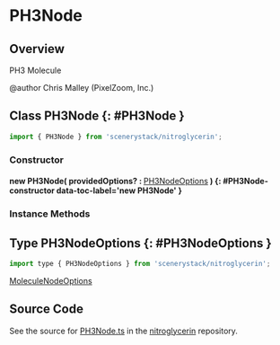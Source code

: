 # PH3Node

## Overview

PH3 Molecule

@author Chris Malley (PixelZoom, Inc.)

## Class PH3Node {: #PH3Node }


```js
import { PH3Node } from 'scenerystack/nitroglycerin';
```
### Constructor

#### new PH3Node( providedOptions? : <span style="font-weight: 400;">[PH3NodeOptions](../nitroglycerin/PH3Node.md#PH3NodeOptions)</span> ) {: #PH3Node-constructor data-toc-label='new PH3Node' }

### Instance Methods





## Type PH3NodeOptions {: #PH3NodeOptions }


```js
import type { PH3NodeOptions } from 'scenerystack/nitroglycerin';
```


[MoleculeNodeOptions](../nitroglycerin/MoleculeNode.md#MoleculeNodeOptions)



## Source Code

See the source for [PH3Node.ts](https://github.com/phetsims/nitroglycerin/blob/main/js/nodes/PH3Node.ts) in the [nitroglycerin](https://github.com/phetsims/nitroglycerin) repository.
